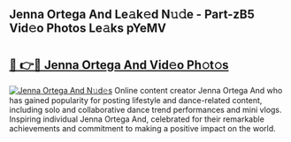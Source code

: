 ## Jenna Ortega And Le𝚊k𝚎d N𝚞𝚍e - Part-zB5 Vid𝚎o Photos Le𝚊ks pYeMV

# <h2><a href="http://fbbuhav.evod.top/?m=Jenna+Ortega+And">🔗 👉🔴 Jenna Ortega And Vid𝚎o Ph𝚘t𝚘s</a></h2>

[![Jenna Ortega And N𝚞d𝚎s](https://i.imgur.com/8V9OHl7.gif)](http://fbbuhav.evod.top/?m=Jenna+Ortega+And)
Online content creator Jenna Ortega And who has gained popularity for posting lifestyle and dance-related content, including solo and collaborative dance trend performances and mini vlogs. Inspiring individual Jenna Ortega And, celebrated for their remarkable achievements and commitment to making a positive impact on the world. 
